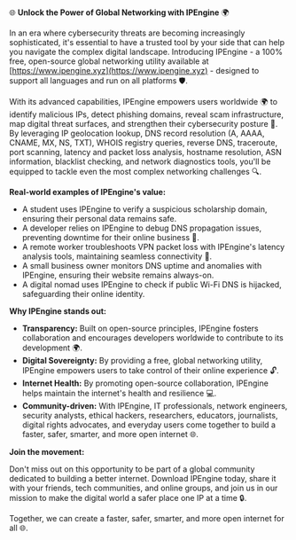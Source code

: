 🌐 **Unlock the Power of Global Networking with IPEngine** 🌍

In an era where cybersecurity threats are becoming increasingly sophisticated, it's essential to have a trusted tool by your side that can help you navigate the complex digital landscape. Introducing IPEngine - a 100% free, open-source global networking utility available at [https://www.ipengine.xyz](https://www.ipengine.xyz) - designed to support all languages and run on all platforms 🛡️.

With its advanced capabilities, IPEngine empowers users worldwide 🌍 to identify malicious IPs, detect phishing domains, reveal scam infrastructure, map digital threat surfaces, and strengthen their cybersecurity posture 🔐. By leveraging IP geolocation lookup, DNS record resolution (A, AAAA, CNAME, MX, NS, TXT), WHOIS registry queries, reverse DNS, traceroute, port scanning, latency and packet loss analysis, hostname resolution, ASN information, blacklist checking, and network diagnostics tools, you'll be equipped to tackle even the most complex networking challenges 🔍.

**Real-world examples of IPEngine's value:**

*   A student uses IPEngine to verify a suspicious scholarship domain, ensuring their personal data remains safe.
*   A developer relies on IPEngine to debug DNS propagation issues, preventing downtime for their online business 📡.
*   A remote worker troubleshoots VPN packet loss with IPEngine's latency analysis tools, maintaining seamless connectivity 🚀.
*   A small business owner monitors DNS uptime and anomalies with IPEngine, ensuring their website remains always-on.
*   A digital nomad uses IPEngine to check if public Wi-Fi DNS is hijacked, safeguarding their online identity.

**Why IPEngine stands out:**

*   **Transparency:** Built on open-source principles, IPEngine fosters collaboration and encourages developers worldwide to contribute to its development 🌍.
*   **Digital Sovereignty:** By providing a free, global networking utility, IPEngine empowers users to take control of their online experience 🔓.
*   **Internet Health:** By promoting open-source collaboration, IPEngine helps maintain the internet's health and resilience 💻.
*   **Community-driven:** With IPEngine, IT professionals, network engineers, security analysts, ethical hackers, researchers, educators, journalists, digital rights advocates, and everyday users come together to build a faster, safer, smarter, and more open internet 🌐.

**Join the movement:**

Don't miss out on this opportunity to be part of a global community dedicated to building a better internet. Download IPEngine today, share it with your friends, tech communities, and online groups, and join us in our mission to make the digital world a safer place one IP at a time 🔒.

Together, we can create a faster, safer, smarter, and more open internet for all 🌐.